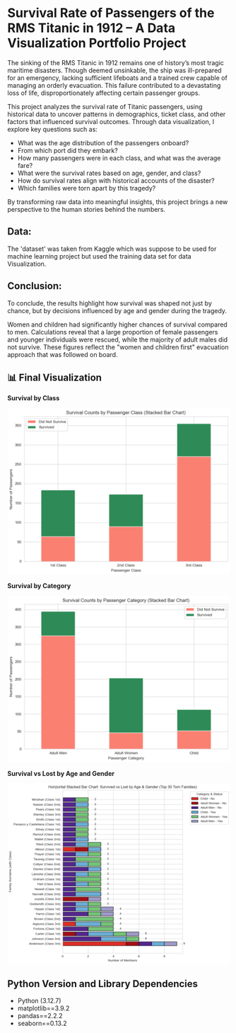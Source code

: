 # **Survival Rate of Passengers of the RMS Titanic in 1912 – A Data Visualization Portfolio Project**  

The sinking of the RMS Titanic in 1912 remains one of history’s most tragic maritime disasters. Though deemed unsinkable, the ship was ill-prepared for an emergency, lacking sufficient lifeboats and a trained crew capable of managing an orderly evacuation. This failure contributed to a devastating loss of life, disproportionately affecting certain passenger groups.  

This project analyzes the survival rate of Titanic passengers, using historical data to uncover patterns in demographics, ticket class, and other factors that influenced survival outcomes. Through data visualization, I explore key questions such as:  

- What was the age distribution of the passengers onboard?  
- From which port did they embark?  
- How many passengers were in each class, and what was the average fare?  
- What were the survival rates based on age, gender, and class?  
- How do survival rates align with historical accounts of the disaster?  
- Which families were torn apart by this tragedy?  

By transforming raw data into meaningful insights, this project brings a new perspective to the human stories behind the numbers.  

## Data: 
The 'dataset' was taken from Kaggle which was suppose to be used for machine learning project but used the training data set for data Visualization.

## Conclusion: 
To conclude, the results highlight how survival was shaped not just by chance, but by decisions influenced by age and gender during the tragedy.

Women and children had significantly higher chances of survival compared to men. Calculations reveal that a large proportion of female passengers and younger individuals were rescued, while the majority of adult males did not survive. These figures reflect the "women and children first" evacuation approach that was followed on board.

<h2>📊 Final Visualization</h2>

<p><strong>Survival by Class</strong></p>
<img src="SurvivalCountsByPassengerClass.png" alt="Survival by Class" width="800"/>

<p><strong>Survival by Category</strong></p>
<img src="SurvivalCountsByPassengerCategory.png" alt="Survival by Category" width="800"/>

<p><strong>Survival vs Lost by Age and Gender</strong></p>
<img src="SurvivalVsLostAgeAndGender.png" alt="Survival vs Lost by Age and Gender" width="800"/>

## Python Version and Library Dependencies
- Python (3.12.7)
- matplotlib==3.9.2
- pandas==2.2.2
- seaborn==0.13.2
